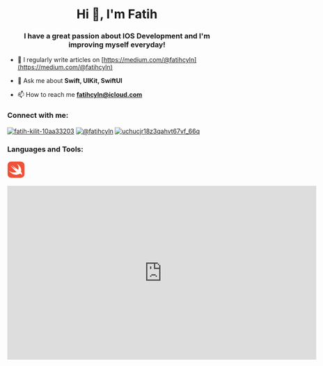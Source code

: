 <h1 align="center">Hi 👋, I'm Fatih</h1>
<h3 align="center">I have a great passion about IOS Development and I'm improving myself everyday!</h3>

- 📝 I regularly write articles on [https://medium.com/@fatihcyln](https://medium.com/@fatihcyln)

- 💬 Ask me about **Swift, UIKit, SwiftUI**

- 📫 How to reach me **fatihcyln@icloud.com**

<h3 align="left">Connect with me:</h3>
<p align="left">
<a href="https://linkedin.com/in/fatih-kilit-10aa33203" target="blank"><img align="center" src="https://raw.githubusercontent.com/rahuldkjain/github-profile-readme-generator/master/src/images/icons/Social/linked-in-alt.svg" alt="fatih-kilit-10aa33203" height="30" width="40" /></a>
<a href="https://medium.com/@fatihcyln" target="blank"><img align="center" src="https://raw.githubusercontent.com/rahuldkjain/github-profile-readme-generator/master/src/images/icons/Social/medium.svg" alt="@fatihcyln" height="30" width="40" /></a>
<a href="https://www.youtube.com/c/uchucjr18z3qahvt67vf_66q" target="blank"><img align="center" src="https://raw.githubusercontent.com/rahuldkjain/github-profile-readme-generator/master/src/images/icons/Social/youtube.svg" alt="uchucjr18z3qahvt67vf_66q" height="30" width="40" /></a>
</p>

<h3 align="left">Languages and Tools:</h3>
<p align="left"> <a href="https://developer.apple.com/swift/" target="_blank" rel="noreferrer"> <img src="https://raw.githubusercontent.com/devicons/devicon/master/icons/swift/swift-original.svg" alt="swift" width="40" height="40"/> </a> </p>

<iframe src="https://www.linkedin.com/embed/feed/update/urn:li:ugcPost:6967892086490607616?compact=1" height="399" width="710" frameborder="0" allowfullscreen="" title="Embedded post"></iframe>
